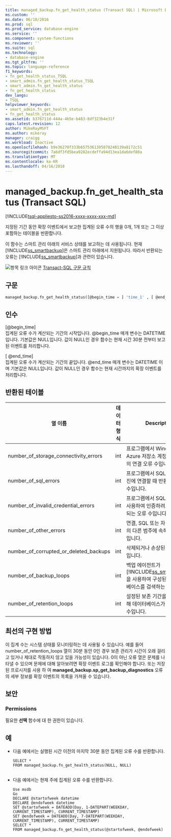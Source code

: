 ```yaml
---
title: managed_backup.fn_get_health_status (Transact SQL) | Microsoft Docs
ms.custom: ''
ms.date: 06/10/2016
ms.prod: sql
ms.prod_service: database-engine
ms.service: ''
ms.component: system-functions
ms.reviewer: ''
ms.suite: sql
ms.technology:
- database-engine
ms.tgt_pltfrm: ''
ms.topic: language-reference
f1_keywords:
- fn_get_health_status_TSQL
- smart_admin.fn_get_health_status_TSQL
- smart_admin.fn_get_health_status
- fn_get_health_status
dev_langs:
- TSQL
helpviewer_keywords:
- smart_admin.fn_get_health_status
- fn_get_health_status
ms.assetid: b376711d-444a-4b5e-b483-8df323b4e31f
caps.latest.revision: 12
author: MikeRayMSFT
ms.author: mikeray
manager: craigg
ms.workload: Inactive
ms.openlocfilehash: b9e36270f333b6575361305878248139a8172c51
ms.sourcegitcommit: 7a6df3fd5bea9282ecdeffa94d13ea1da6def80a
ms.translationtype: MT
ms.contentlocale: ko-KR
ms.lasthandoff: 04/16/2018
---
```

# <a name="managedbackupfngethealthstatus-transact-sql"></a>managed_backup.fn_get_health_status (Transact SQL)
[!INCLUDE[tsql-appliesto-ss2016-xxxx-xxxx-xxx-md](../../includes/tsql-appliesto-ss2016-xxxx-xxxx-xxx-md.md)]

  지정된 기간 동안 확장 이벤트에서 보고한 집계된 오류 수의 행을 0개, 1개 또는 그 이상 포함하는 테이블을 반환합니다.  
  
 이 함수는 스마트 관리 아래의 서비스 상태를 보고하는 데 사용됩니다.  현재 [!INCLUDE[ss_smartbackup](../../includes/ss-smartbackup-md.md)]은 스마트 관리 아래에서 지원됩니다. 따라서 반환되는 오류는 [!INCLUDE[ss_smartbackup](../../includes/ss-smartbackup-md.md)]과 관련이 있습니다.  
  
 
 ![항목 링크 아이콘](../../database-engine/configure-windows/media/topic-link.gif "항목 링크 아이콘") [Transact-SQL 구문 규칙](../../t-sql/language-elements/transact-sql-syntax-conventions-transact-sql.md)  
  
## <a name="syntax"></a>구문  
  
```sql  
managed_backup.fn_get_health_status([@begin_time = ] 'time_1' , [ @end_time = ] 'time_2')  
```  
  
##  <a name="Arguments"></a> 인수  
 [@begin_time]  
 집계된 오류 수가 계산되는 기간의 시작입니다.  @begin_time 매개 변수는 DATETIME입니다. 기본값은 NULL입니다. 값이 NULL인 경우 함수는 현재 시간 30분 전부터 보고된 이벤트를 처리합니다.  
  
 [ @end_time]  
 집계된 오류 수가 계산되는 기간의 끝입니다. @end_time 매개 변수는 DATETIME 이며 기본값은 NULL입니다. 값이 NULL인 경우 함수는 현재 시간까지의 확장 이벤트를 처리합니다.  
  
## <a name="table-returned"></a>반환된 테이블  
  
|열 이름|데이터 형식|Description|  
|-----------------|---------------|-----------------|  
|number_of_storage_connectivity_errors|int|프로그램에서 Windows Azure 저장소 계정에 연결할 때의 연결 오류 수입니다.|  
|number_of_sql_errors|int|프로그램에서 SQL Server 엔진에 연결할 때 반환되는 오류 수입니다.|  
|number_of_invalid_credential_errors|int|프로그램에서 SQL 자격 증명을 사용하여 인증하려고 할 때 반환되는 오류 수입니다.|  
|number_of_other_errors|int|연결, SQL 또는 자격 증명 이외의 다른 범주에 속하는 오류 수입니다.|  
|number_of_corrupted_or_deleted_backups|int|삭제되거나 손상된 백업 파일 수입니다.|  
|number_of_backup_loops|int|백업 에이전트가 [!INCLUDE[ss_smartbackup](../../includes/ss-smartbackup-md.md)]을 사용하여 구성된 모든 데이터베이스를 검색하는 횟수입니다.|  
|number_of_retention_loops|int|설정된 보존 기간을 평가하기 위해 데이터베이스가 검색되는 횟수입니다.|  
  
## <a name="best-practices"></a>최선의 구현 방법  
 이 집계 수는 시스템 상태를 모니터링하는 데 사용될 수 있습니다. 예를 들어 number_of_retention_loops 열이 30분 동안 0인 경우 보존 관리가 시간이 오래 걸리고 있거나 제대로 작동하지 않고 있을 가능성이 있습니다. 0이 아닌 오류 열은 문제를 나타낼 수 있으며 문제에 대해 알아보려면 확장 이벤트 로그를 확인해야 합니다. 또는 저장된 프로시저를 사용 하 여 **managed_backup.sp_get_backup_diagnostics** 오류의 세부 정보를 확장 이벤트의 목록을 가져올 수 있습니다.  
  
## <a name="security"></a>보안  
  
### <a name="permissions"></a>Permissions  
 필요한 **선택** 함수에 대 한 권한이 있습니다.  
  
## <a name="examples"></a>예  
  
-   다음 예에서는 실행된 시간 이전의 마지막 30분 동안 집계된 오류 수를 반환합니다.  
  
    ```  
    SELECT *  
    FROM managed_backup.fn_get_health_status(NULL, NULL)  
  
    ```  
  
-   다음 예에서는 현재 주에 집계된 오류 수를 반환합니다.  
  
    ```  
    Use msdb  
    Go  
    DECLARE @startofweek datetime  
    DECLARE @endofweek datetime  
    SET @startofweek = DATEADD(Day, 1-DATEPART(WEEKDAY, CURRENT_TIMESTAMP), CURRENT_TIMESTAMP)   
    SET @endofweek = DATEADD(Day, 7-DATEPART(WEEKDAY, CURRENT_TIMESTAMP), CURRENT_TIMESTAMP)  
    SELECT *  
    FROM managed_backup.fn_get_health_status(@startofweek, @endofweek)  
  
    ```  
  
  

